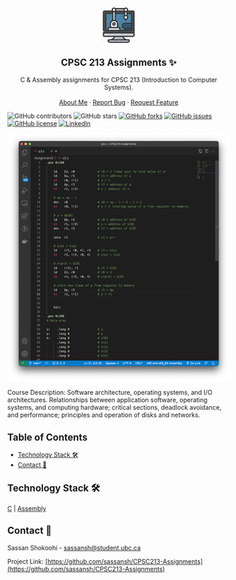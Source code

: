 <!-- PROJECT LOGO -->
<br />
<p align="center">
 <a href="https://github.com/sassansh/CPSC213-Assignments">
    <img src="/images/logo.png" alt="Logo" width="80" height="80">
  </a>
  <h2 align="center">CPSC 213 Assignments ✨</h2>

  <p align="center">
    C & Assembly assignments for CPSC 213 (Introduction to Computer Systems).
    <br />
    <br />
    <a href="https://sassanshokoohi.ca">About Me</a>
    ·
    <a href="https://github.com/sassansh/CPSC213-Assignments/issues">Report Bug</a>
    ·
    <a href="https://github.com/sassansh/CPSC213-Assignments/issues">Request Feature</a>
  </p>
</p>

![GitHub contributors](https://img.shields.io/github/contributors/sassansh/CPSC213-Assignments?color=ffcc66&style=for-the-badge)
![GitHub stars](https://img.shields.io/github/stars/sassansh/CPSC213-Assignments?color=ffcc66&style=for-the-badge)
[![GitHub forks](https://img.shields.io/github/forks/sassansh/CPSC213-Assignments?style=for-the-badge)](https://github.com/sassansh/CPSC213-Assignments/network)
[![GitHub issues](https://img.shields.io/github/issues/sassansh/CPSC213-Assignments?color=ffcc66&style=for-the-badge)](https://github.com/sassansh/CPSC213-Assignments/issues)
[![GitHub license](https://img.shields.io/github/license/sassansh/CPSC213-Assignments?style=for-the-badge)](https://github.com/sassansh/CPSC213-Assignments/blob/master/LICENSE)
[![LinkedIn][linkedin-shield]][linkedin-url]

![Code preview](/images/screenshot.png)

Course Description: Software architecture, operating systems, and I/O architectures. Relationships between application software, operating systems, and computing hardware; critical sections, deadlock avoidance, and performance; principles and operation of disks and networks.
## Table of Contents

- [Technology Stack 🛠️](#technology-stack-)
- [Contact 📧](#contact-)

## Technology Stack 🛠️

[C](https://gcc.gnu.org/)
| [Assembly](https://en.wikipedia.org/wiki/Assembly_language)

## Contact 📧

Sassan Shokoohi - sassansh@student.ubc.ca

Project Link: [https://github.com/sassansh/CPSC213-Assignments](https://github.com/sassansh/CPSC213-Assignments)

[linkedin-shield]: https://img.shields.io/badge/-LinkedIn-black.svg?style=for-the-badge&logo=linkedin&colorB=555
[linkedin-url]: https://www.linkedin.com/in/sassanshokoohi/
